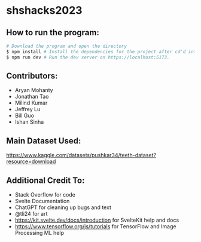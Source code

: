 # shshacks2023


## How to run the program: 
```bash
# Download the program and open the directory
$ npm install # Install the dependencies for the project after cd'd into main directory
$ npm run dev # Run the dev server on https://localhost:5173.
```


## Contributors:
- Aryan Mohanty
- Jonathan Tao
- Milind Kumar
- Jeffrey Lu
- Bill Guo
- Ishan Sinha


## Main Dataset Used: 
https://www.kaggle.com/datasets/pushkar34/teeth-dataset?resource=download

## Additional Credit To:

- Stack Overflow for code
- Svelte Documentation
- ChatGPT for cleaning up bugs and text
- @tli24 for art
- https://kit.svelte.dev/docs/introduction for SvelteKit help and docs
- https://www.tensorflow.org/js/tutorials for TensorFlow and Image Processing ML help


